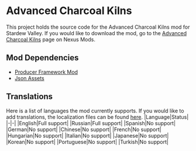 # Advanced Charcoal Kilns
This project holds the source code for the Advanced Charcoal Kilns mod for Stardew Valley. If you would like to download the mod, go to the [Advanced Charcoal Kilns](https://www.nexusmods.com/stardewvalley/mods/9617) page on Nexus Mods.

## Mod Dependencies
* [Producer Framework Mod](https://www.nexusmods.com/stardewvalley/mods/4970)
* [Json Assets](https://www.nexusmods.com/stardewvalley/mods/1720)

## Translations
Here is a list of languages the mod currently supports. If you would like to add translations, the localization files can be found [here]([JA]AdvancedCharcoalKilns/i18n).
|Language|Status|
|-|-|
|English|Full support|
|Russian|Full support|
|Spanish|No support|
|German|No support|
|Chinese|No support|
|French|No support|
|Hungarian|No support|
|Italian|No support|
|Japanese|No support|
|Korean|No support|
|Portuguese|No support|
|Turkish|No support|